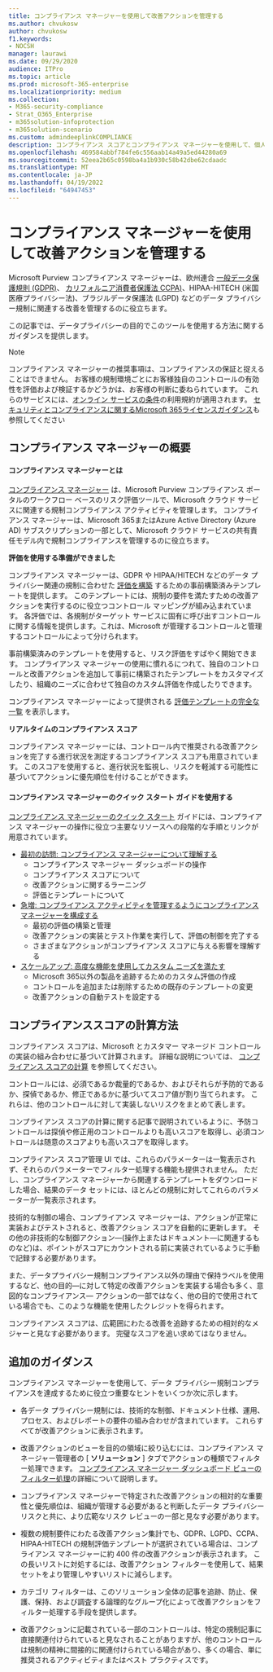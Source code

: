 ```yaml
---
title: コンプライアンス マネージャーを使用して改善アクションを管理する
ms.author: chvukosw
author: chvukosw
f1.keywords:
- NOCSH
manager: laurawi
ms.date: 09/29/2020
audience: ITPro
ms.topic: article
ms.prod: microsoft-365-enterprise
ms.localizationpriority: medium
ms.collection:
- M365-security-compliance
- Strat_O365_Enterprise
- m365solution-infoprotection
- m365solution-scenario
ms.custom: admindeeplinkCOMPLIANCE
description: コンプライアンス スコアとコンプライアンス マネージャーを使用して、個人データの保護レベルを向上させる方法について説明します。
ms.openlocfilehash: 469584abbf784fe6c556aab14a49a5ed44280a69
ms.sourcegitcommit: 52eea2b65c0598ba4a1b930c58b42dbe62cdaadc
ms.translationtype: MT
ms.contentlocale: ja-JP
ms.lasthandoff: 04/19/2022
ms.locfileid: "64947453"
---
```

# <a name="use-compliance-manager-to-manage-improvement-actions"></a>コンプライアンス マネージャーを使用して改善アクションを管理する

Microsoft Purview コンプライアンス マネージャーは、欧州連合 [一般データ保護規則 (GDPR)](/compliance/regulatory/gdpr)、 [カリフォルニア消費者保護法 CCPA)](/compliance/regulatory/ccpa-faq)、HIPAA-HITECH (米国医療プライバシー法)、ブラジルデータ保護法 (LGPD) などのデータ プライバシー規制に関連する改善を管理するのに役立ちます。

この記事では、データプライバシーの目的でこのツールを使用する方法に関するガイダンスを提供します。

> [!NOTE]
> コンプライアンス マネージャーの推奨事項は、コンプライアンスの保証と捉えることはできません。 お客様の規制環境ごとにお客様独自のコントロールの有効性を評価および検証するかどうかは、お客様の判断に委ねられています。 これらのサービスには、[オンライン サービスの条件](https://go.microsoft.com/fwlink/?linkid=2108910)の利用規約が適用されます。 [セキュリティとコンプライアンスに関するMicrosoft 365ライセンスガイダンス](/office365/servicedescriptions/microsoft-365-service-descriptions/microsoft-365-tenantlevel-services-licensing-guidance/microsoft-365-security-compliance-licensing-guidance#compliance-manager)も参照してください

## <a name="getting-started-with-compliance-manager"></a>コンプライアンス マネージャーの概要

#### <a name="what-is-compliance-manager"></a>コンプライアンス マネージャーとは

[コンプライアンス マネージャー](../compliance/compliance-manager.md) は、Microsoft Purview コンプライアンス ポータルのワークフロー ベースのリスク評価ツールで、Microsoft クラウド サービスに関連する規制コンプライアンス アクティビティを管理します。 コンプライアンス マネージャーは、Microsoft 365またはAzure Active Directory (Azure AD) サブスクリプションの一部として、Microsoft クラウド サービスの共有責任モデル内で規制コンプライアンスを管理するのに役立ちます。

**評価を使用する準備ができました**

コンプライアンス マネージャーは、GDPR や HIPAA/HITECH などのデータ プライバシー関連の規制に合わせた [評価を構築](../compliance/compliance-manager-assessments.md) するための事前構築済みテンプレートを提供します。 このテンプレートには、規制の要件を満たすための改善アクションを実行するのに役立つコントロール マッピングが組み込まれています。 各評価では、各規制がターゲット サービスに固有に呼び出すコントロールに関する情報を提供します。これは、Microsoft が管理するコントロールと管理するコントロールによって分けられます。

事前構築済みのテンプレートを使用すると、リスク評価をすばやく開始できます。 コンプライアンス マネージャーの使用に慣れるにつれて、独自のコントロールと改善アクションを追加して事前に構築されたテンプレートをカスタマイズしたり、組織のニーズに合わせて独自のカスタム評価を作成したりできます。

コンプライアンス マネージャーによって提供される [評価テンプレートの完全な一覧](../compliance/compliance-manager-templates-list.md) を表示します。

**リアルタイムのコンプライアンス スコア**

コンプライアンス マネージャーには、コントロール内で推奨される改善アクションを完了する進行状況を測定するコンプライアンス スコアも用意されています。 このスコアを使用すると、進行状況を監視し、リスクを軽減する可能性に基づいてアクションに優先順位を付けることができます。

#### <a name="use-the-compliance-manager-quickstart-guide"></a>コンプライアンス マネージャーのクイック スタート ガイドを使用する

[コンプライアンス マネージャーのクイック スタート](../compliance/compliance-manager-quickstart.md) ガイドには、コンプライアンス マネージャーの操作に役立つ主要なリソースへの段階的な手順とリンクが用意されています。

- [最初の訪問: コンプライアンス マネージャーについて理解する](../compliance/compliance-manager-quickstart.md#first-visit-get-to-know-compliance-manager)
    - コンプライアンス マネージャー ダッシュボードの操作
    - コンプライアンス スコアについて
    - 改善アクションに関するラーニング
    - 評価とテンプレートについて
- [急増: コンプライアンス アクティビティを管理するようにコンプライアンス マネージャーを構成する](../compliance/compliance-manager-quickstart.md#ramping-up-configure-compliance-manager-to-manage-your-compliance-activities)
    - 最初の評価の構築と管理
    - 改善アクションの実装とテスト作業を実行して、評価の制御を完了する
    - さまざまなアクションがコンプライアンス スコアに与える影響を理解する
- [スケールアップ: 高度な機能を使用してカスタム ニーズを満たす](../compliance/compliance-manager-quickstart.md#scaling-up-use-advanced-functionality-to-meet-your-custom-needs)
    - Microsoft 365以外の製品を追跡するためのカスタム評価の作成
    - コントロールを追加または削除するための既存のテンプレートの変更
    - 改善アクションの自動テストを設定する

## <a name="how-your-compliance-score-is-calculated"></a>コンプライアンススコアの計算方法

コンプライアンス スコアは、Microsoft とカスタマー マネージド コントロールの実装の組み合わせに基づいて計算されます。 詳細な説明については、 [コンプライアンス スコアの計算](../compliance/compliance-score-calculation.md) を参照してください。

コントロールには、必須であるか裁量的であるか、およびそれらが予防的であるか、探偵であるか、修正であるかに基づいてスコア値が割り当てられます。 これらは、他のコントロールに対して実装しないリスクをまとめて表します。

コンプライアンス スコアの計算に関する記事で説明されているように、予防コントロールは探偵や修正用のコントロールよりも高いスコアを取得し、必須コントロールは随意のスコアよりも高いスコアを取得します。

コンプライアンス スコア管理 UI では、これらのパラメーターは一覧表示されず、それらのパラメーターでフィルター処理する機能も提供されません。 ただし、コンプライアンス マネージャーから関連するテンプレートをダウンロードした場合、結果のデータ セットには、ほとんどの規制に対してこれらのパラメーターが一覧表示されます。

技術的な制御の場合、コンプライアンス マネージャーは、アクションが正常に実装およびテストされると、改善アクション スコアを自動的に更新します。 その他の非技術的な制御アクション&mdash;(操作上またはドキュメント&mdash;に関連するものなど)は、ポイントがスコアにカウントされる前に実装されているように手動で記録する必要があります。

また、データプライバシー規制コンプライアンス以外の理由で保持ラベルを使用するなど、他の目的&mdash;に対して特定の改善アクションを実装する場合も多く、意図的なコンプライアンス&mdash; アクションの一部ではなく、他の目的で使用されている場合でも、このような機能を使用したクレジットを得られます。

コンプライアンス スコアは、広範囲にわたる改善を追跡するための相対的なメジャーと見なす必要があります。 完璧なスコアを追い求めてはなりません。

## <a name="additional-guidance"></a>追加のガイダンス

コンプライアンス マネージャーを使用して、データ プライバシー規制コンプライアンスを達成するために役立つ重要なヒントをいくつか次に示します。

- 各データ プライバシー規制には、技術的な制御、ドキュメント仕様、運用、プロセス、およびレポートの要件の組み合わせが含まれています。 これらすべてが改善アクションに表示されます。

- 改善アクションのビューを目的の領域に絞り込むには、コンプライアンス マネージャー管理者の [ **ソリューション** ] タブでアクションの種類でフィルター処理できます。 [コンプライアンス マネージャー ダッシュボード ビューのフィルター処理](../compliance/compliance-manager-setup.md#filtering-your-dashboard-view)の詳細について説明します。

- コンプライアンス マネージャーで特定された改善アクションの相対的な重要性と優先順位は、組織が管理する必要があると判断したデータ プライバシー リスクと共に、より広範なリスク レビューの一部と見なす必要があります。

- 複数の規制要件にわたる改善アクション集計でも、GDPR、LGPD、CCPA、HIPAA-HITECH の規制評価テンプレートが選択されている場合は、コンプライアンス マネージャーに約 400 件の改善アクションが表示されます。 この長いリストに対処するには、改善アクション フィルターを使用して、結果セットをより管理しやすいリストに減らします。

- カテゴリ フィルターは、このソリューション全体の記事を追跡、防止、保護、保持、および調査する論理的なグループ化によって改善アクションをフィルター処理する手段を提供します。

- 改善アクションに記載されている一部のコントロールは、特定の規制記事に直接関連付けられていると見なされることがありますが、他のコントロールは規制の精神に間接的に関連付けられている場合があり、多くの場合、単に推奨されるアクティビティまたはベスト プラクティスです。